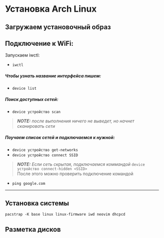 # Установка Arch Linux
## Загружаем установочный образ
## Подключение к WiFi:
Запускаем iwctl:  
 - `iwctl`
##### Чтобы узнать название интерфейса пишем:
 - `device list`
##### Поиск доступных сетей:
 - `device устройство scan`  
> **_NOTE:_** _после выполнения ничего не выведет, но начнет сканировать сети_
##### Поучаем список сетей и подключаемся к нужной:
 - `device устройство get-networks`
 - `device устройство connect SSID`  
 > **_NOTE:_** <i>Если сеть скрытая, подключаемся коммандой </i> `device устройство connect-hidden <SSID>`  
После этого можно проверить подключение командой  
 - `ping google.com`
 
 ---

## Установка системы
```
pacstrap -K base linux linux-firmware iwd neovim dhcpcd
```

## Разметка дисков


